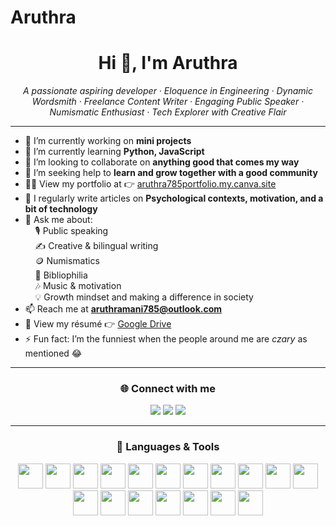 # Aruthra
<h1 align="center">Hi 👋, I'm Aruthra</h1>

<p align="center">
  <em>A passionate aspiring developer · Eloquence in Engineering · Dynamic Wordsmith · Freelance Content Writer · Engaging Public Speaker · Numismatic Enthusiast · Tech Explorer with Creative Flair</em>
</p>

---

- 🔭 I’m currently working on **mini projects**
- 🌱 I’m currently learning **Python, JavaScript**
- 👯 I’m looking to collaborate on **anything good that comes my way**
- 🤝 I’m seeking help to **learn and grow together with a good community**
- 👨‍💻 View my portfolio at 👉 [aruthra785portfolio.my.canva.site](https://aruthra785portfolio.my.canva.site/)
- 📝 I regularly write articles on **Psychological contexts, motivation, and a bit of technology**
- 💬 Ask me about:<br>
  &nbsp;&nbsp;&nbsp;&nbsp;🎙 Public speaking<br>
  &nbsp;&nbsp;&nbsp;&nbsp;✍ Creative & bilingual writing<br>
  &nbsp;&nbsp;&nbsp;&nbsp;🪙 Numismatics<br>
  &nbsp;&nbsp;&nbsp;&nbsp;📖 Bibliophilia<br>
  &nbsp;&nbsp;&nbsp;&nbsp;🎶 Music & motivation<br>
  &nbsp;&nbsp;&nbsp;&nbsp;💡 Growth mindset and making a difference in society
- 📫 Reach me at **aruthramani785@outlook.com**
- 📄 View my résumé 👉 [Google Drive](https://drive.google.com/file/d/1YJTRE7Lo9jEMBWO9E_wWvL7wVaE7BySu/view?usp=drivesdk)
- ⚡ Fun fact: I’m the funniest when the people around me are *czary* as mentioned 😂

---

<h3 align="center">🌐 Connect with me</h3>
<p align="center">
  <a href="https://linkedin.com/in/aruthra manivannan" target="_blank"><img src="https://img.shields.io/badge/LinkedIn-blue?logo=linkedin&style=for-the-badge" /></a>
  <a href="https://www.leetcode.com/aruthramanivannan" target="_blank"><img src="https://img.shields.io/badge/LeetCode-orange?logo=leetcode&style=for-the-badge" /></a>
  <a href="https://discord.gg/k96XcHMW" target="_blank"><img src="https://img.shields.io/badge/Discord-purple?logo=discord&style=for-the-badge" /></a>
</p>

---

<h3 align="center">🧰 Languages & Tools</h3>
<p align="center">
  <img src="https://cdn.jsdelivr.net/gh/devicons/devicon/icons/python/python-original.svg" height="40" />
  <img src="https://cdn.jsdelivr.net/gh/devicons/devicon/icons/javascript/javascript-original.svg" height="40" />
  <img src="https://cdn.jsdelivr.net/gh/devicons/devicon/icons/java/java-original.svg" height="40" />
  <img src="https://cdn.jsdelivr.net/gh/devicons/devicon/icons/react/react-original.svg" height="40" />
  <img src="https://cdn.jsdelivr.net/gh/devicons/devicon/icons/reactnative/reactnative-plain.svg" height="40" />
  <img src="https://cdn.jsdelivr.net/gh/devicons/devicon/icons/html5/html5-original.svg" height="40" />
  <img src="https://cdn.jsdelivr.net/gh/devicons/devicon/icons/c/c-original.svg" height="40" />
  <img src="https://cdn.jsdelivr.net/gh/devicons/devicon/icons/cplusplus/cplusplus-original.svg" height="40" />
  <img src="https://cdn.jsdelivr.net/gh/devicons/devicon/icons/aws/aws-original.svg" height="40" />
  <img src="https://cdn.jsdelivr.net/gh/devicons/devicon/icons/googlecloud/googlecloud-original.svg" height="40" />
  <img src="https://cdn.jsdelivr.net/gh/devicons/devicon/icons/linux/linux-original.svg" height="40" />
  <img src="https://cdn.jsdelivr.net/gh/devicons/devicon/icons/mariadb/mariadb-original.svg" height="40" />
  <img src="https://cdn.jsdelivr.net/gh/devicons/devicon/icons/matlab/matlab-original.svg" height="40" />
  <img src="https://cdn.jsdelivr.net/gh/devicons/devicon/icons/android/android-original.svg" height="40" />
  <img src="https://cdn.jsdelivr.net/gh/devicons/devicon/icons/adobeillustrator/adobeillustrator-plain.svg" height="40" />
  <img src="https://cdn.jsdelivr.net/gh/devicons/devicon/icons/gatsby/gatsby-original.svg" height="40" />
  <img src="https://www.svgrepo.com/show/303229/microsoft-sql-server-logo.svg" height="40" />
  <img src="https://www.chartjs.org/media/logo-title.svg" height="40" />
</p>
